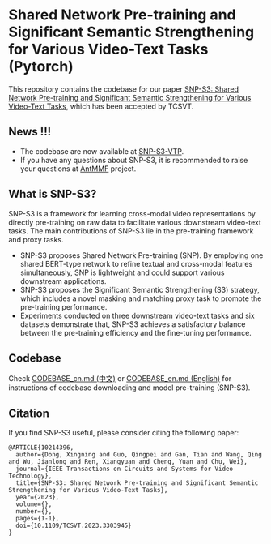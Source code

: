 # Shared Network Pre-training and Significant Semantic Strengthening for Various Video-Text Tasks (Pytorch)

This repository contains the codebase for our paper [SNP-S3: Shared Network Pre-training and Significant Semantic Strengthening for Various Video-Text Tasks](https://ieeexplore.ieee.org/document/10214396), which has been accepted by TCSVT.

## News !!!

* The codebase are now available at [SNP-S3-VTP](https://github.com/alipay/Ant-Multi-Modal-Framework/blob/main/prj/snps3_vtp/CODEBASE_en.md).
* If you have any questions about SNP-S3, it is recommended to raise your questions at [AntMMF](https://github.com/alipay/Ant-Multi-Modal-Framework) project.

## What is SNP-S3?

SNP-S3 is a framework for learning cross-modal video representations by directly pre-training on raw data to facilitate various downstream video-text tasks. The main contributions of SNP-S3 lie in the pre-training framework and proxy tasks.

* SNP-S3 proposes Shared Network Pre-training (SNP). By employing one shared BERT-type network to refine textual and cross-modal features simultaneously, SNP is lightweight and could support various downstream applications.
* SNP-S3 proposes the Significant Semantic Strengthening (S3) strategy, which includes a novel masking and matching proxy task to promote the pre-training performance.
* Experiments conducted on three downstream video-text tasks and six datasets demonstrate that, SNP-S3 achieves a satisfactory balance between the pre-training efficiency and the fine-tuning performance.

## Codebase

Check [CODEBASE_cn.md (中文)](https://github.com/alipay/Ant-Multi-Modal-Framework/blob/main/prj/snps3_vtp/CODEBASE_cn.md) or [CODEBASE_en.md (English)](https://github.com/alipay/Ant-Multi-Modal-Framework/blob/main/prj/snps3_vtp/CODEBASE_en.md) for instructions of codebase downloading and model pre-training (SNP-S3).

## Citation

If you find SNP-S3 useful, please consider citing the following paper:

```
@ARTICLE{10214396,
  author={Dong, Xingning and Guo, Qingpei and Gan, Tian and Wang, Qing and Wu, Jianlong and Ren, Xiangyuan and Cheng, Yuan and Chu, Wei},
  journal={IEEE Transactions on Circuits and Systems for Video Technology}, 
  title={SNP-S3: Shared Network Pre-training and Significant Semantic Strengthening for Various Video-Text Tasks}, 
  year={2023},
  volume={},
  number={},
  pages={1-1},
  doi={10.1109/TCSVT.2023.3303945}
}
```

